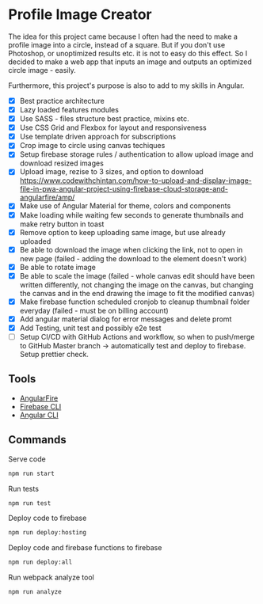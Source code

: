# Profile Image Creator

The idea for this project came because I often had the need to make a profile image into a circle, instead of a square. But if you don't use Photoshop, or unoptimized results etc. it is not to easy do this effect. So I decided to make a web app that inputs an image and outputs an optimized circle image - easily.

Furthermore, this project's purpose is also to add to my skills in Angular.

- [x] Best practice architecture
- [x] Lazy loaded features modules
- [x] Use SASS - files structure best practice, mixins etc.
- [x] Use CSS Grid and Flexbox for layout and responsiveness
- [x] Use template driven approach for subscriptions
- [x] Crop image to circle using canvas techiques
- [x] Setup firebase storage rules / authentication to allow upload image and download resized images
- [x] Upload image, rezise to 3 sizes, and option to download <https://www.codewithchintan.com/how-to-upload-and-display-image-file-in-pwa-angular-project-using-firebase-cloud-storage-and-angularfire/amp/>
- [x] Make use of Angular Material for theme, colors and components
- [x] Make loading while waiting few seconds to generate thumbnails and make retry button in toast
- [x] Remove option to keep uploading same image, but use already uploaded
- [x] Be able to download the image when clicking the link, not to open in new page (failed - adding the download to the element doesn't work)
- [x] Be able to rotate image
- [x] Be able to scale the image (failed - whole canvas edit should have been written differently, not changing the image on the canvas, but changing the canvas and in the end drawing the image to fit the modified canvas)
- [x] Make firebase function scheduled cronjob to cleanup thumbnail folder everyday (failed - must be on billing account)
- [x] Add angular material dialog for error messages and delete promt
- [x] Add Testing, unit test and possibly e2e test
- [ ] Setup CI/CD with GitHub Actions and workflow, so when to push/merge to GitHub Master branch -> automatically test and deploy to firebase. Setup prettier check.

## Tools

- [AngularFire](https://github.com/angular/angularfire)
- [Firebase CLI](https://firebase.google.com/docs/cli)
- [Angular CLI](https://github.com/angular/angular-cli)

## Commands

Serve code

```bash
npm run start
```

Run tests

```bash
npm run test
```

Deploy code to firebase

```bash
npm run deploy:hosting
```

Deploy code and firebase functions to firebase

```bash
npm run deploy:all
```

Run webpack analyze tool

```bash
npm run analyze
```
